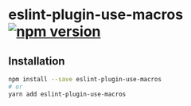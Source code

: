 # eslint-plugin-use-macros [![npm version](https://badge.fury.io/js/eslint-plugin-use-macros.svg)](https://badge.fury.io/js/eslint-plugin-use-macros)

## Installation

```sh
npm install --save eslint-plugin-use-macros
# or
yarn add eslint-plugin-use-macros
```
